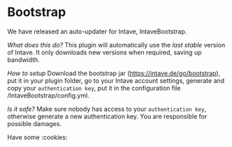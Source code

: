# Bootstrap

We have released an auto-updater for Intave, IntaveBootstrap.

*What does this do?*
This plugin will automatically use the *last stable* version of Intave.
It only downloads new versions when required, saving up bandwidth.

*How to setup*
Download the bootstrap jar (https://intave.de/go/bootstrap), put it in your plugin folder, go to your Intave account settings, generate and copy your `authentication key`, put it in the configuration file /IntaveBootstrap/config.yml.

*Is it safe?*
Make sure nobody has access to your `authentication key`, otherwise generate a new authentication key.
You are responsible for possible damages.

Have some :cookies: